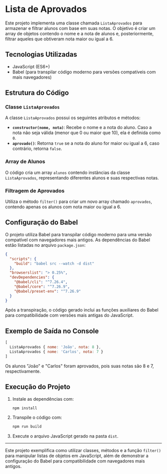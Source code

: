 # Lista de Aprovados

Este projeto implementa uma classe chamada `ListaAprovados` para armazenar e filtrar alunos com base em suas notas. O objetivo é criar um array de objetos contendo o nome e a nota de alunos e, posteriormente, filtrar aqueles que obtiveram nota maior ou igual a 6.

## Tecnologias Utilizadas

- JavaScript (ES6+)
- Babel (para transpilar código moderno para versões compatíveis com mais navegadores)

## Estrutura do Código

### Classe `ListaAprovados`

A classe `ListaAprovados` possui os seguintes atributos e métodos:

- **`constructor(nome, nota)`**: Recebe o nome e a nota do aluno. Caso a nota não seja válida (menor que 0 ou maior que 10), ela é definida como `0`.
- **`aprovado()`**: Retorna `true` se a nota do aluno for maior ou igual a 6, caso contrário, retorna `false`.

### Array de Alunos

O código cria um array `alunos` contendo instâncias da classe `ListaAprovados`, representando diferentes alunos e suas respectivas notas.

### Filtragem de Aprovados

Utiliza o método `filter()` para criar um novo array chamado `aprovados`, contendo apenas os alunos com nota maior ou igual a 6.

## Configuração do Babel

O projeto utiliza Babel para transpilar código moderno para uma versão compatível com navegadores mais antigos. As dependências do Babel estão listadas no arquivo `package.json`:

```json
{
  "scripts": {
    "build": "babel src --watch -d dist"
  },
  "browserslist": "> 0.25%",
  "devDependencies": {
    "@babel/cli": "^7.26.4",
    "@babel/core": "^7.26.9",
    "@babel/preset-env": "^7.26.9"
  }
}
```

Após a transpiração, o código gerado inclui as funções auxiliares do Babel para compatibilidade com versões mais antigas do JavaScript.

## Exemplo de Saída no Console

```javascript
[
  ListaAprovados { nome: 'João', nota: 8 },
  ListaAprovados { nome: 'Carlos', nota: 7 }
]
```

Os alunos "João" e "Carlos" foram aprovados, pois suas notas são 8 e 7, respectivamente.

## Execução do Projeto

1. Instale as dependências com:
   ```sh
   npm install
   ```
2. Transpile o código com:
   ```sh
   npm run build
   ```
3. Execute o arquivo JavaScript gerado na pasta `dist`.

---

Este projeto exemplifica como utilizar classes, métodos e a função `filter()` para manipular listas de objetos em JavaScript, além de demonstrar a configuração do Babel para compatibilidade com navegadores mais antigos.
